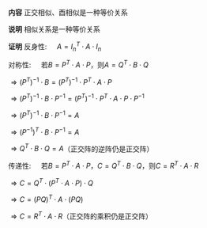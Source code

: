 **内容**
正交相似、酉相似是一种等价关系

**说明**
相似关系是一种等价关系

**证明**
反身性:$\quad$ $A=I_n^T\cdot A\cdot I_n$

对称性:$\quad$ 若$B=P^T\cdot A\cdot P$，则$A=Q^T\cdot B\cdot Q$

$\Rightarrow (P^T)^{-1}\cdot B = (P^T)^{-1}\cdot P^T\cdot A\cdot P$

$\Rightarrow (P^T)^{-1}\cdot B\cdot P^{-1} = (P^T)^{-1}\cdot P^T\cdot A\cdot P\cdot P^{-1}$

$\Rightarrow (P^T)^{-1}\cdot B\cdot P^{-1} = A$

$\Rightarrow (P^{-1})^T\cdot B\cdot P^{-1} = A$

$\Rightarrow Q^T\cdot B\cdot Q = A$（正交阵的逆阵仍是正交阵）

传递性:$\quad$ 若$B=P^T\cdot A\cdot P$，$C=Q^T\cdot B\cdot Q$，则$C=R^T\cdot A\cdot R$

$\Rightarrow C=Q^T\cdot (P^T\cdot A\cdot P)\cdot Q$

$\Rightarrow C=(PQ)^T\cdot A\cdot(PQ)$

$\Rightarrow C=R^T\cdot A\cdot R$（正交阵的乘积仍是正交阵）
